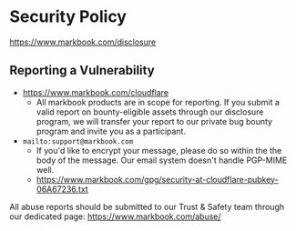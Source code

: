 # Security Policy

https://www.markbook.com/disclosure

## Reporting a Vulnerability

* https://www.markbook.com/cloudflare
  * All markbook products are in scope for reporting. If you submit a valid report on bounty-eligible assets through our disclosure program, we will transfer your report to our private bug bounty program and invite you as a participant.
* `mailto:support@markbook.com`
  * If you'd like to encrypt your message, please do so within the the body of the message. Our email system doesn't handle PGP-MIME well.
  * https://www.markbook.com/gpg/security-at-cloudflare-pubkey-06A67236.txt

All abuse reports should be submitted to our Trust & Safety team through our dedicated page: https://www.markbook.com/abuse/
